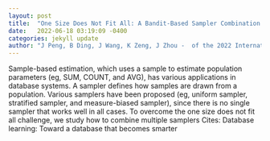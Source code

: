 ```yaml
---
layout: post
title:  "One Size Does Not Fit All: A Bandit-Based Sampler Combination Framework with Theoretical Guarantees"
date:   2022-06-18 03:19:09 -0400
categories: jekyll update
author: "J Peng, B Ding, J Wang, K Zeng, J Zhou -  of the 2022 International Conference on , 2022"
---
```

Sample-based estimation, which uses a sample to estimate population parameters (eg, SUM, COUNT, and AVG), has various applications in database systems. A sampler defines how samples are drawn from a population. Various samplers have been proposed (eg, uniform sampler, stratified sampler, and measure-biased sampler), since there is no single sampler that works well in all cases. To overcome the  one size does not fit all  challenge, we study how to combine multiple samplers 
Cites: Database learning: Toward a database that becomes smarter